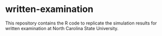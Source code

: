 # written-examination
This repository contains the R code to replicate the simulation results for written examination at North Carolina State University. 

